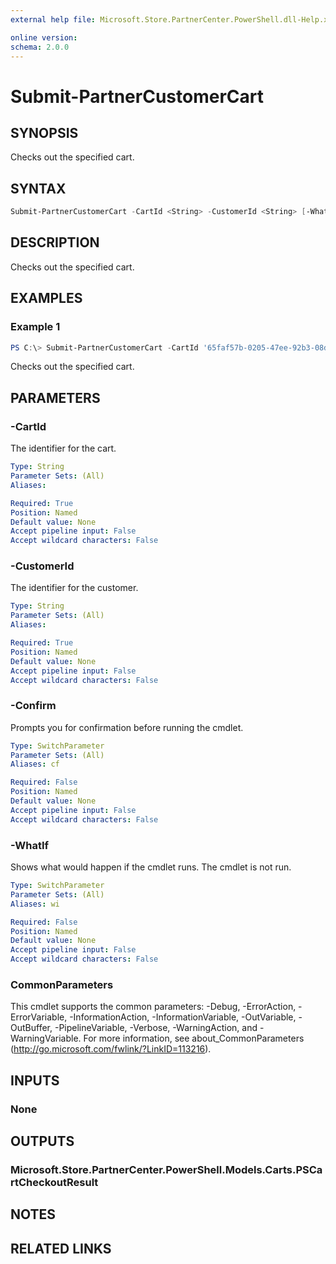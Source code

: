 ```yaml
---
external help file: Microsoft.Store.PartnerCenter.PowerShell.dll-Help.xml

online version:
schema: 2.0.0
---
```


# Submit-PartnerCustomerCart

## SYNOPSIS
Checks out the specified cart.

## SYNTAX

```powershell
Submit-PartnerCustomerCart -CartId <String> -CustomerId <String> [-WhatIf] [-Confirm] [<CommonParameters>]
```

## DESCRIPTION
Checks out the specified cart.

## EXAMPLES

### Example 1
```powershell
PS C:\> Submit-PartnerCustomerCart -CartId '65faf57b-0205-47ee-92b3-08dcf233ea73' -CustomerId '46a62ece-10ad-42e5-b3f1-b2ed53e6fc08'
```

Checks out the specified cart.

## PARAMETERS

### -CartId
The identifier for the cart.

```yaml
Type: String
Parameter Sets: (All)
Aliases:

Required: True
Position: Named
Default value: None
Accept pipeline input: False
Accept wildcard characters: False
```

### -CustomerId
The identifier for the customer.

```yaml
Type: String
Parameter Sets: (All)
Aliases:

Required: True
Position: Named
Default value: None
Accept pipeline input: False
Accept wildcard characters: False
```

### -Confirm
Prompts you for confirmation before running the cmdlet.

```yaml
Type: SwitchParameter
Parameter Sets: (All)
Aliases: cf

Required: False
Position: Named
Default value: None
Accept pipeline input: False
Accept wildcard characters: False
```

### -WhatIf
Shows what would happen if the cmdlet runs.
The cmdlet is not run.

```yaml
Type: SwitchParameter
Parameter Sets: (All)
Aliases: wi

Required: False
Position: Named
Default value: None
Accept pipeline input: False
Accept wildcard characters: False
```

### CommonParameters
This cmdlet supports the common parameters: -Debug, -ErrorAction, -ErrorVariable, -InformationAction, -InformationVariable, -OutVariable, -OutBuffer, -PipelineVariable, -Verbose, -WarningAction, and -WarningVariable. For more information, see about_CommonParameters (http://go.microsoft.com/fwlink/?LinkID=113216).

## INPUTS

### None

## OUTPUTS

### Microsoft.Store.PartnerCenter.PowerShell.Models.Carts.PSCartCheckoutResult

## NOTES

## RELATED LINKS
